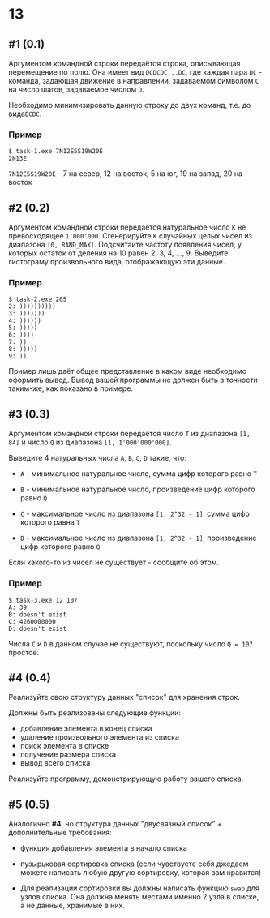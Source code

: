# 13

## #1 (0.1)

Аргументом командной строки передаётся строка, описывающая перемещение по полю. Она имеет вид `DCDCDС...DС`, где каждая пара `DC` - команда, задающая движение в направлении, задаваемом символом `C` на число шагов, задаваемое числом `D`.

Необходимо минимизировать данную строку до двух команд, т.е. до вида`DCDC`.

### Пример

```
$ task-1.exe 7N12E5S19W20E
2N13E
```

`7N12E5S19W20E` - 7 на север, 12 на восток, 5 на юг, 19 на запад, 20 на восток

## #2 (0.2)

Аргументом командной строки передаётся натуральное число `K` не превосходящее `1'000'000`. Сгенерируйте `K` случайных целых чисел из диапазона `[0, RAND_MAX]`. Подсчитайте частоту появления чисел, у которых остаток от деления на 10  равен 2, 3, 4, ..., 9. Выведите гистограму произвольного вида, отображающую эти данные.

### Пример

```
$ task-2.exe 205
2: ))))))))))
3: )))))))
4: ))))))
5: )))))
6: ))))
7: ))
8: )))))
9: ))
```

Пример лишь даёт общее представление в каком виде необходимо оформить вывод. Вывод вашей программы не должен быть в точности таким-же, как показано в примере.

## #3 (0.3)

Аргументом командной строки передаётся число `T` из диапазона `[1, 84]` и число `Q` из диапазона `[1, 1'000'000'000]`.

Выведите 4 натуральных числа `A`, `B`, `C`, `D` такие, что:

* `A` - минимальное натуральное число, сумма цифр которого равно `T`
* `B` - минимальное натуральное число, произведение цифр которого равно `Q`

* `C` - максимальное число из диапазона `[1, 2^32 - 1]`, сумма цифр которого равна `T`
* `D` - максимальное число из диапазона `[1, 2^32 - 1]`, произведение цифр которого равно `Q`

Если какого-то из чисел не существует - сообщите об этом.

### Пример

```
$ task-3.exe 12 107
A: 39
B: doesn't exist
C: 4260000000
D: doesn't exist
```

Числа `C` и `D` в данном случае не существуют, поскольку число `Q = 107` простое.

## #4 (0.4)

Реализуйте свою структуру данных "список" для хранения строк.

Должны быть реализованы следующие функции:

* добавление элемента в конец списка
* удаление произвольного элемента из списка
* поиск элемента в списке
* получение размера списка
* вывод всего списка

Реализуйте программу, демонстрирующую работу вашего списка.

## #5 (0.5)

Аналогично **#4**, но структура данных "двусвязный список" + дополнительные требования:

* функция добавления элемента в начало списка
* пузырьковая сортировка списка (если чувствуете себя джедаем можете написать любую другую сортировку, которая вам нравится)

* Для реализации сортировки вы должны написать функцию `swap` для узлов списка. Она должна менять местами именно 2 узла в списке, а не данные, хранимые в них.

